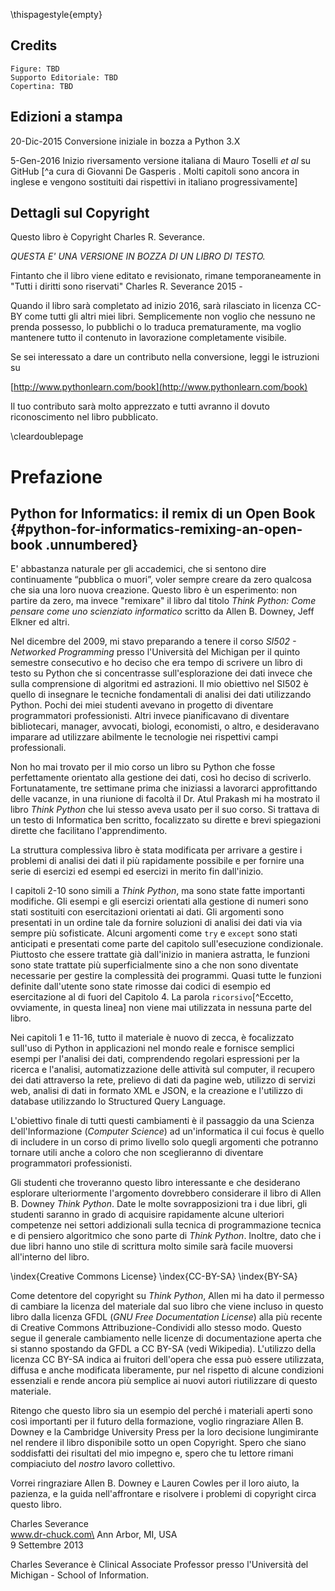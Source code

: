 \thispagestyle{empty}

Credits
-------

    Figure: TBD
    Supporto Editoriale: TBD
    Copertina: TBD

Edizioni a stampa
-----------------

20-Dic-2015 Conversione iniziale in bozza a Python 3.X
 
 5-Gen-2016 Inizio riversamento versione italiana di Mauro Toselli *et
 al* su GitHub [^a cura di Giovanni De Gasperis . Molti capitoli sono ancora in
 inglese e vengono sostituiti dai rispettivi in italiano
 progressivamente]

Dettagli sul Copyright
----------------------

Questo libro è Copyright Charles R. Severance.

*QUESTA E' UNA VERSIONE IN BOZZA DI UN LIBRO DI TESTO.* 

Fintanto che il libro viene editato e revisionato,
rimane temporaneamente in "Tutti i diritti sono riservati"
Charles R. Severance 2015 - 

Quando il libro sarà completato ad inizio 2016,
sarà rilasciato in licenza CC-BY come tutti gli altri
miei libri. Semplicemente non voglio che nessuno ne prenda possesso,
lo pubblichi o lo traduca prematuramente, ma voglio mantenere
tutto il contenuto in lavorazione completamente visibile.

Se sei interessato a dare un contributo nella conversione, 
leggi le istruzioni su

[http://www.pythonlearn.com/book](http://www.pythonlearn.com/book)

Il tuo contributo sarà molto apprezzato e tutti avranno il dovuto
riconoscimento nel libro pubblicato.

\cleardoublepage

Prefazione
=======

Python for Informatics: il remix di un Open Book {#python-for-informatics-remixing-an-open-book .unnumbered}
---------------------------------------------

E' abbastanza naturale per gli accademici, che si sentono dire
continuamente “pubblica o muori”, voler sempre creare da zero qualcosa
che sia una loro nuova creazione. Questo libro è un esperimento: non
partire da zero, ma invece "remixare" il libro dal titolo *Think Python:
Come pensare come uno scienziato informatico* scritto da Allen B.
Downey, Jeff Elkner ed altri.

Nel dicembre del 2009, mi stavo preparando a tenere il corso *SI502 -
Networked Programming* presso l'Università del Michigan per il quinto
semestre consecutivo e ho deciso che era tempo di scrivere un libro di
testo su Python che si concentrasse sull'esplorazione dei dati invece
che sulla comprensione di algoritmi ed astrazioni. Il mio obiettivo nel
SI502 è quello di insegnare le tecniche fondamentali di analisi dei dati
utilizzando Python. Pochi dei miei studenti avevano in progetto di
diventare programmatori professionisti. Altri invece pianificavano di
diventare bibliotecari, manager, avvocati, biologi, economisti, o altro,
e desideravano imparare ad utilizzare abilmente le tecnologie nei
rispettivi campi professionali.

Non ho mai trovato per il mio corso un libro su Python che fosse
perfettamente orientato alla gestione dei dati, così ho deciso di
scriverlo. Fortunatamente, tre settimane prima che iniziassi a lavorarci
approfittando delle vacanze, in una riunione di facoltà il Dr. Atul
Prakash mi ha mostrato il libro *Think Python* che lui stesso aveva
usato per il suo corso. Si trattava di un testo di Informatica ben
scritto, focalizzato su dirette e brevi spiegazioni dirette che
facilitano l'apprendimento.

La struttura complessiva libro è stata modificata per arrivare a gestire
i problemi di analisi dei dati il più rapidamente possibile e per
fornire una serie di esercizi ed esempi ed esercizi in merito fin
dall'inizio.

I capitoli 2-10 sono simili a *Think Python*, ma sono state fatte
importanti modifiche. Gli esempi e gli esercizi orientati alla gestione
di numeri sono stati sostituiti con esercitazioni orientati ai dati. Gli
argomenti sono presentati in un ordine tale da fornire soluzioni di
analisi dei dati via via sempre più sofisticate. Alcuni argomenti come
`try` e `except` sono stati anticipati e presentati come parte del
capitolo sull'esecuzione condizionale. Piuttosto che essere trattate già
dall'inizio in maniera astratta, le funzioni sono state trattate più
superficialmente sino a che non sono diventate necessarie per gestire la
complessità dei programmi. Quasi tutte le funzioni definite dall'utente
sono state rimosse dai codici di esempio ed esercitazione al di fuori
del Capitolo 4. 
La parola `ricorsivo`[^Eccetto, ovviamente, in questa linea] non viene mai utilizzata in nessuna parte del
libro.

Nei capitoli 1 e 11-16, tutto il materiale è nuovo di zecca, è
focalizzato sull'uso di Python in applicazioni nel mondo reale e
fornisce semplici esempi per l'analisi dei dati, comprendendo regolari
espressioni per la ricerca e l'analisi, automatizzazione delle attività
sul computer, il recupero dei dati attraverso la rete, prelievo di dati
da pagine web, utilizzo di servizi web, analisi di dati in formato XML e
JSON, e la creazione e l'utilizzo di database utilizzando lo Structured
Query Language.

L'obiettivo finale di tutti questi cambiamenti è il passaggio da una
Scienza dell'Informazione (*Computer Science*) ad un'informatica il cui
focus è quello di includere in un corso di primo livello solo quegli
argomenti che potranno tornare utili anche a coloro che non sceglieranno
di diventare programmatori professionisti.

Gli studenti che troveranno questo libro interessante e che desiderano
esplorare ulteriormente l'argomento dovrebbero considerare il libro di
Allen B. Downey *Think Python*. Date le molte sovrapposizioni tra i due
libri, gli studenti saranno in grado di acquisire rapidamente alcune
ulteriori competenze nei settori addizionali sulla tecnica di
programmazione tecnica e di pensiero algoritmico che sono parte di
*Think Python*. Inoltre, dato che i due libri hanno uno stile di
scrittura molto simile sarà facile muoversi all'interno del libro.

\index{Creative Commons License}
\index{CC-BY-SA}
\index{BY-SA}

Come detentore del copyright su *Think Python*, Allen mi ha dato il
permesso di cambiare la licenza del materiale dal suo libro che viene
incluso in questo libro dalla licenza GFDL (*GNU Free Documentation
License*) alla più recente di Creative Commons Attribuzione-Condividi
allo stesso modo. Questo segue il generale cambiamento nelle licenze di
documentazione aperta che si stanno spostando da GFDL a CC BY-SA (vedi
Wikipedia). L'utilizzo della licenza CC BY-SA indica ai fruitori
dell'opera che essa può essere utilizzata, diffusa e anche modificata
liberamente, pur nel rispetto di alcune condizioni essenziali e rende
ancora più semplice ai nuovi autori riutilizzare di questo materiale.

Ritengo che questo libro sia un esempio del perché i materiali aperti
sono così importanti per il futuro della formazione, voglio ringraziare
Allen B. Downey e la Cambridge University Press per la loro decisione
lungimirante nel rendere il libro disponibile sotto un open Copyright.
Spero che siano soddisfatti dei risultati del mio impegno e, spero che
tu lettore rimani compiaciuto del *nostro* lavoro collettivo.

Vorrei ringraziare Allen B. Downey e Lauren Cowles per il loro aiuto, la
pazienza, e la guida nell'affrontare e risolvere i problemi di copyright
circa questo libro.

Charles Severance\
www.dr-chuck.com\
Ann Arbor, MI, USA\
9 Settembre 2013

Charles Severance è Clinical Associate Professor presso l'Università del
Michigan - School of Information.


